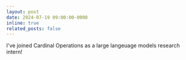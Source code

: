 ```yaml
---
layout: post
date: 2024-07-19 09:00:00-0000
inline: true
related_posts: false
---
```


I've joined Cardinal Operations as a large langeuage models research intern!
